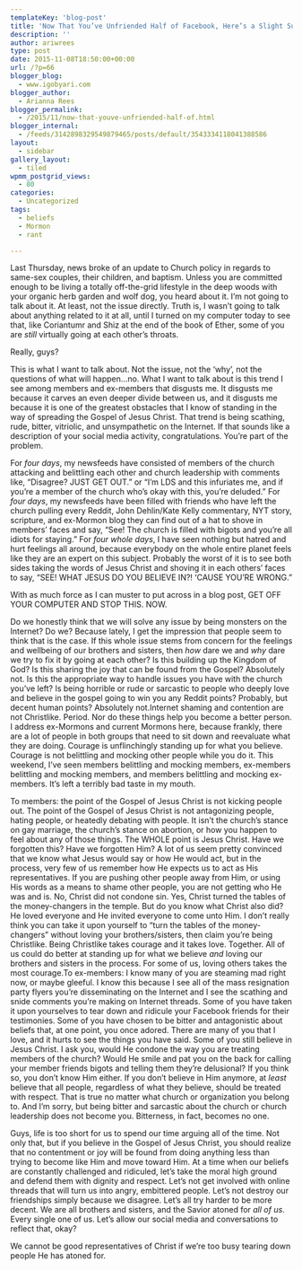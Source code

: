 ```yaml
---
templateKey: 'blog-post'
title: 'Now That You’ve Unfriended Half of Facebook, Here’s a Slight Suggestion: STOP IT!'
description: ''
author: ariwrees
type: post
date: 2015-11-08T18:50:00+00:00
url: /?p=66
blogger_blog:
  - www.igobyari.com
blogger_author:
  - Arianna Rees
blogger_permalink:
  - /2015/11/now-that-youve-unfriended-half-of.html
blogger_internal:
  - /feeds/3142898329549879465/posts/default/3543334118041388586
layout:
  - sidebar
gallery_layout:
  - tiled
wpmm_postgrid_views:
  - 80
categories:
  - Uncategorized
tags:
  - beliefs
  - Mormon
  - rant

---
```

Last Thursday, news broke of an update to Church policy in regards to same-sex couples, their children, and baptism. Unless you are committed enough to be living a totally off-the-grid lifestyle in the deep woods with your organic herb garden and wolf dog, you heard about it. I’m not going to talk about it. At least, not the issue directly. Truth is, I wasn’t going to talk about anything related to it at all, until I turned on my computer today to see that, like Coriantumr and Shiz at the end of the book of Ether, some of you are _still_ virtually going at each other’s throats.

Really, guys?

This is what I want to talk about. Not the issue, not the ‘why’, not the questions of what will happen…no. What I want to talk about is this trend I see among members and ex-members that disgusts me. It disgusts me because it carves an even deeper divide between us, and it disgusts me because it is one of the greatest obstacles that I know of standing in the way of spreading the Gospel of Jesus Christ. That trend is being scathing, rude, bitter, vitriolic, and unsympathetic on the Internet. If that sounds like a description of your social media activity, congratulations. You’re part of the problem.

For _four days_, my newsfeeds have consisted of members of the church attacking and belittling each other and church leadership with comments like, “Disagree? JUST GET OUT.” or “I’m LDS and this infuriates me, and if you’re a member of the church who’s okay with this, you’re deluded.” For _four days_, my newsfeeds have been filled with friends who have left the church pulling every Reddit, John Dehlin/Kate Kelly commentary, NYT story, scripture, and ex-Mormon blog they can find out of a hat to shove in members’ faces and say, “See! The church is filled with bigots and you’re all idiots for staying.” For _four whole days_, I have seen nothing but hatred and hurt feelings all around, because everybody on the whole entire planet feels like they are an expert on this subject. Probably the worst of it is to see both sides taking the words of Jesus Christ and shoving it in each others’ faces to say, “SEE! WHAT JESUS DO YOU BELIEVE IN?! ‘CAUSE YOU’RE WRONG.”

With as much force as I can muster to put across in a blog post, GET OFF YOUR COMPUTER AND STOP THIS. NOW.

Do we honestly think that we will solve any issue by being monsters on the Internet? Do we? Because lately, I get the impression that people seem to think that is the case. If this whole issue stems from concern for the feelings and wellbeing of our brothers and sisters, then _how_ dare we and _why_ dare we try to fix it by going at each other? Is this building up the Kingdom of God? Is this sharing the joy that can be found from the Gospel? Absolutely not. Is this the appropriate way to handle issues you have with the church you’ve left? Is being horrible or rude or sarcastic to people who deeply love and believe in the gospel going to win you any Reddit points? Probably, but decent human points? Absolutely not.Internet shaming and contention are not Christlike. Period. Nor do these things help you become a better person. I address ex-Mormons and current Mormons here, because frankly, there are a lot of people in both groups that need to sit down and reevaluate what they are doing. Courage is unflinchingly standing up for what you believe. Courage is not belittling and mocking other people while you do it. This weekend, I’ve seen members belittling and mocking members, ex-members belittling and mocking members, and members belittling and mocking ex-members. It’s left a terribly bad taste in my mouth.

To members: the point of the Gospel of Jesus Christ is not kicking people out. The point of the Gospel of Jesus Christ is not antagonizing people, hating people, or heatedly debating with people. It isn’t the church’s stance on gay marriage, the church’s stance on abortion, or how you happen to feel about any of those things. The WHOLE point is Jesus Christ. Have we forgotten this? Have we forgotten Him? A lot of us seem pretty convinced that we know what Jesus would say or how He would act, but in the process, very few of us remember how He expects us to act as His representatives. If you are pushing other people away from Him, or using His words as a means to shame other people, you are not getting who He was and is. No, Christ did not condone sin. Yes, Christ turned the tables of the money-changers in the temple. But do you know what Christ also did? He loved everyone and He invited everyone to come unto Him. I don’t really think you can take it upon yourself to “turn the tables of the money-changers” without loving your brothers/sisters, then claim you’re being Christlike. Being Christlike takes courage and it takes love. Together. All of us could do better at standing up for what we believe _and_ loving our brothers and sisters in the process. For some of us, loving others takes the most courage.To ex-members: I know many of you are steaming mad right now, or maybe gleeful. I know this because I see all of the mass resignation party flyers you’re disseminating on the Internet and I see the scathing and snide comments you’re making on Internet threads. Some of you have taken it upon yourselves to tear down and ridicule your Facebook friends for their testimonies. Some of you have chosen to be bitter and antagonistic about beliefs that, at one point, you once adored. There are many of you that I love, and it hurts to see the things you have said. Some of you still believe in Jesus Christ. I ask you, would He condone the way you are treating members of the church? Would He smile and pat you on the back for calling your member friends bigots and telling them they’re delusional? If you think so, you don’t know Him either. If you don’t believe in Him anymore, at _least_ believe that all people, regardless of what they believe, should be treated with respect. That is true no matter what church or organization you belong to. And I’m sorry, but being bitter and sarcastic about the church or church leadership does not become you. Bitterness, in fact, becomes no one.

Guys, life is too short for us to spend our time arguing all of the time. Not only that, but if you believe in the Gospel of Jesus Christ, you should realize that no contentment or joy will be found from doing anything less than trying to become like Him and move toward Him. At a time when our beliefs are constantly challenged and ridiculed, let’s take the moral high ground and defend them with dignity and respect. Let’s not get involved with online threads that will turn us into angry, embittered people. Let’s not destroy our friendships simply because we disagree. Let’s all try harder to be more decent. We are all brothers and sisters, and the Savior atoned for _all of us_. Every single one of us. Let’s allow our social media and conversations to reflect that, okay?

We cannot be good representatives of Christ if we’re too busy tearing down people He has atoned for.